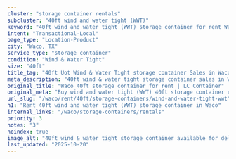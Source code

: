 ```yaml
---
cluster: "storage container rentals"
subcluster: "40ft wind and water tight (WWT)"
keyword: "40ft wind and water tight (WWT) storage container for rent Waco, TX"
intent: "Transactional-Local"
page_type: "Location-Product"
city: "Waco, TX"
service_type: "storage container"
condition: "Wind & Water Tight"
size: "40ft"
title_tag: "40ft Uot Wind & Water Tight storage container Sales in Waco | LC Container"
meta_description: "40ft wind & water tight storage container sales in Waco. Fast delivery, competitive pricing. Serving storage containers area. Quote ID: QHH. Call (214) 524-4168 for your free quote today."
original_title: "Waco 40ft storage container for rent | LC Container"
original_meta: "Buy wind and water tight (WWT) 40ft storage container rent with local delivery in Waco, TX. LC Container — local Since 2003. Request a fast quote today."
url_slug: "/waco/rent/40ft/storage-containers/wind-and-water-tight-wwt"
h1: "Rent 40ft wind and water tight (WWT) storage container in Waco"
internal_links: "/waco/storage-containers/rentals"
priority: 3
notes: "3"
noindex: true
image_alt: "40ft wind & water tight storage container available for delivery in Waco"
last_updated: "2025-10-20"
---
```


<!-- TODO: Add unique city/inventory copy, images, and internal links here. -->
